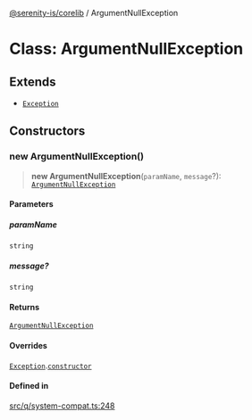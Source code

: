 [@serenity-is/corelib](../README.md) / ArgumentNullException

# Class: ArgumentNullException

## Extends

- [`Exception`](Exception.md)

## Constructors

### new ArgumentNullException()

> **new ArgumentNullException**(`paramName`, `message`?): [`ArgumentNullException`](ArgumentNullException.md)

#### Parameters

##### paramName

`string`

##### message?

`string`

#### Returns

[`ArgumentNullException`](ArgumentNullException.md)

#### Overrides

[`Exception`](Exception.md).[`constructor`](Exception.md#constructors)

#### Defined in

[src/q/system-compat.ts:248](https://github.com/serenity-is/serenity/blob/master/packages/corelib/src/q/system-compat.ts#L248)
